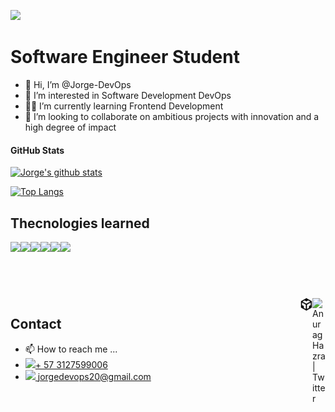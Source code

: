<a href="https://jorge-rangel.dev" target="_blank"><img src="https://jorge-rangel.dev/assets/icons/logo.svg" witdh=90 height=90/> </a>

# Software Engineer Student

- 👋 Hi, I’m @Jorge-DevOps
- 👀 I’m interested in Software Development DevOps
- 👨‍💻 I’m currently learning Frontend Development
- 🎯 I’m looking to collaborate on ambitious projects with innovation and a high degree of impact

  
#### GitHub Stats

  <a href="https://github.com/Jorge-DevOps">  ![Jorge's github stats](https://github-readme-stats.vercel.app/api?username=Jorge-DevOps&show_icons=true&theme=dracula)</a> 
  <br>
  
  <a href="https://github.com/anuraghazra/github-readme-stats">[![Top Langs](https://github-readme-stats.vercel.app/api/top-langs/?username=Jorge-DevOps&layout=compact&show_icons=true&theme=dracula)](https://github.com/anuraghazra/github-readme-stats)</a> 


## Thecnologies learned

<div style="display:flex">
    <img src="https://static.platzi.com/media/achievements/linux2x.png" witdh=90 height=90/>
    <img src="https://static.platzi.com/media/career-banner/badge-carrera-fundamentos-.png" witdh=90 height=90/>
    <img src="https://static.platzi.com/media/achievements/badge-java-ee.png" witdh=90 height=90/>
    <img src="https://static.platzi.com/media/career-banner/badge-JavaScript.png" witdh=90 height=90/>
    <img src="https://static.platzi.com/media/achievements/badge-angular-4.png" witdh=90 height=90/>
    <img src="https://static.platzi.com/media/achievements/react.png" witdh=90 height=90/>
</div>

<a href="https://twitter.com/anuraghazru">
  <img align="right" alt="Anurag Hazra | Twitter" width="21px" src="https://raw.githubusercontent.com/anuraghazra/anuraghazra/master/assets/twitter.svg" />
</a>
<a href="https://codesandbox.io/u/anuraghazra">
  <img align="right" alt="Anurag Hazra | CodeSandbox" width="20px" src="https://raw.githubusercontent.com/anuraghazra/anuraghazra/master/assets/codesandbox.svg" />
</a>
  
  ## Contact
  
  - 📫 How to reach me ...
  - <img src="https://cdn.worldvectorlogo.com/logos/whatsapp-icon.svg" witdh=20 height=20/><a href="https://wa.me/573127599006" target="_blank">+ 57 3127599006
  - <img src="https://cdn.worldvectorlogo.com/logos/official-gmail-icon-2020-.svg" witdh=20 height=20/> jorgedevops20@gmail.com


<!--   
![image](https://img.shields.io/badge/HTML5-E34F26?style=for-the-badge&logo=html5&logoColor=white)
![image](https://img.shields.io/badge/CSS3-1572B6?style=for-the-badge&logo=css3&logoColor=white)
![image](https://img.shields.io/badge/JavaScript-F7DF1E?style=for-the-badge&logo=javascript&logoColor=black)
![image](https://img.shields.io/badge/React-20232A?style=for-the-badge&logo=react&logoColor=61DAFB)
![image](https://img.shields.io/badge/Git-F05032?style=for-the-badge&logo=git&logoColor=white)
![image](https://img.shields.io/badge/Visual_Studio_Code-0078D4?style=for-the-badge&logo=visual%20studio%20code&logoColor=white)
![image](https://img.shields.io/badge/styled--components-DB7093?style=for-the-badge&logo=styled-components&logoColor=white)
![image](https://img.shields.io/badge/Sass-CC6699?style=for-the-badge&logo=sass&logoColor=white)
![image](https://img.shields.io/badge/Stylus-333333?style=for-the-badge&logo=stylus&logoColor=white)
![image](https://img.shields.io/badge/GitHub-100000?style=for-the-badge&logo=github&logoColor=white)
![image](https://img.shields.io/badge/figma%20-%23F24E1E.svg?&style=for-the-badge&logo=figma&logoColor=white) -->
